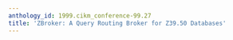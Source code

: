 ```yaml
---
anthology_id: 1999.cikm_conference-99.27
title: 'ZBroker: A Query Routing Broker for Z39.50 Databases'
---
```

